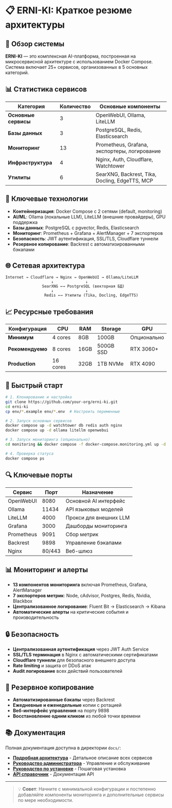 # 📋 ERNI-KI: Краткое резюме архитектуры

## 🎯 Обзор системы

**ERNI-KI** — это комплексная AI-платформа, построенная на микросервисной архитектуре с использованием Docker Compose. Система включает 25+ сервисов, организованных в 5 основных категорий.

## 📊 Статистика сервисов

| Категория | Количество | Основные компоненты |
|-----------|------------|-------------------|
| **Основные сервисы** | 3 | OpenWebUI, Ollama, LiteLLM |
| **Базы данных** | 3 | PostgreSQL, Redis, Elasticsearch |
| **Мониторинг** | 13 | Prometheus, Grafana, экспортеры, логирование |
| **Инфраструктура** | 4 | Nginx, Auth, Cloudflare, Watchtower |
| **Утилиты** | 6 | SearXNG, Backrest, Tika, Docling, EdgeTTS, MCP |

## 🔧 Ключевые технологии

- **Контейнеризация**: Docker Compose с 2 сетями (default, monitoring)
- **AI/ML**: Ollama (локальные LLM), LiteLLM (внешние провайдеры), GPU поддержка
- **Базы данных**: PostgreSQL с pgvector, Redis, Elasticsearch
- **Мониторинг**: Prometheus + Grafana + AlertManager + 7 экспортеров
- **Безопасность**: JWT аутентификация, SSL/TLS, Cloudflare туннели
- **Резервное копирование**: Backrest с автоматизированными бэкапами

## 🌐 Сетевая архитектура

```
Internet → Cloudflare → Nginx → OpenWebUI → Ollama/LiteLLM
                    ↓              ↓
                SearXNG ←→ PostgreSQL (векторная БД)
                    ↓              ↓
                 Redis ←→ Утилиты (Tika, Docling, EdgeTTS)
```

## 📈 Ресурсные требования

| Конфигурация | CPU | RAM | Storage | GPU |
|--------------|-----|-----|---------|-----|
| **Минимум** | 4 cores | 8GB | 100GB | Опционально |
| **Рекомендуемо** | 8 cores | 16GB | 500GB SSD | RTX 3060+ |
| **Production** | 16 cores | 32GB | 1TB NVMe | RTX 4090 |

## 🚀 Быстрый старт

```bash
# 1. Клонирование и настройка
git clone https://github.com/your-org/erni-ki.git
cd erni-ki
cp env/*.example env/*.env  # Настроить переменные

# 2. Запуск основных сервисов
docker compose up -d watchtower db redis auth nginx
docker compose up -d ollama litellm openwebui

# 3. Запуск мониторинга (опционально)
cd monitoring && docker compose -f docker-compose.monitoring.yml up -d

# 4. Проверка статуса
docker compose ps
```

## 🔍 Ключевые порты

| Сервис | Порт | Назначение |
|--------|------|------------|
| OpenWebUI | 8080 | Основной AI интерфейс |
| Ollama | 11434 | API языковых моделей |
| LiteLLM | 4000 | Прокси для внешних LLM |
| Grafana | 3000 | Дашборды мониторинга |
| Prometheus | 9091 | Сбор метрик |
| Backrest | 9898 | Управление бэкапами |
| Nginx | 80/443 | Веб-шлюз |

## 📊 Мониторинг и алерты

- **13 компонентов мониторинга** включая Prometheus, Grafana, AlertManager
- **7 экспортеров метрик**: Node, cAdvisor, Postgres, Redis, Nvidia, Blackbox
- **Централизованное логирование**: Fluent Bit → Elasticsearch → Kibana
- **Автоматические алерты** на критические события и производительность

## 🔒 Безопасность

- **Централизованная аутентификация** через JWT Auth Service
- **SSL/TLS терминация** в Nginx с автоматическими сертификатами
- **Cloudflare туннели** для безопасного внешнего доступа
- **Rate limiting** и защита от DDoS атак
- **Audit логирование** всех действий пользователей

## 💾 Резервное копирование

- **Автоматизированные бэкапы** через Backrest
- **Ежедневные и еженедельные** копии с ротацией
- **Веб-интерфейс управления** на порту 9898
- **Восстановление одним кликом** из любой точки времени

## 📚 Документация

Полная документация доступна в директории `docs/`:
- **[Подробная архитектура](erni-ki-architecture-documentation.md)** - Детальное описание всех сервисов
- **[Руководство администратора](admin-guide.md)** - Управление и обслуживание
- **[Руководство по установке](installation-guide.md)** - Пошаговая установка
- **[API справочник](api-reference.md)** - Документация API

---

> 💡 **Совет**: Начните с минимальной конфигурации и постепенно добавляйте компоненты мониторинга и дополнительные сервисы по мере необходимости.
